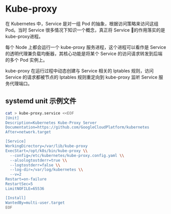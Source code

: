 # Kube-proxy

在 Kubernetes 中，Service 是对一组 Pod 的抽象，根据访问策略来访问这组 Pod。当时 Service 很多情况下知识一个概念，真正将 Service 的作用落实的是 kube-proxy进程。

每个 Node 上都会运行一个 kube-proxy 服务进程，这个进程可以看作是 Service 的透明代理兼负载均衡器，其核心功能是将某个 Service 的访问请求转发到后端的多个 Pod 实例上。

kube-proxy 在运行过程中动态创建与 Service 相关的 Iptables 规则，访问 Service 的请求都被节点的 Iptables 规则重定向到 kube-proxy 监听 Service 服务代理端口。

## systemd unit 示例文件
```sh
cat > kube-proxy.service <<EOF
[Unit]
Description=Kubernetes Kube-Proxy Server
Documentation=https://github.com/GoogleCloudPlatform/kubernetes
After=network.target

[Service]
WorkingDirectory=/var/lib/kube-proxy
ExecStart=/opt/k8s/bin/kube-proxy \\
  --config=/etc/kubernetes/kube-proxy.config.yaml \\
  --alsologtostderr=true \\
  --logtostderr=false \\
  --log-dir=/var/log/kubernetes \\
  --v=2
Restart=on-failure
RestartSec=5
LimitNOFILE=65536

[Install]
WantedBy=multi-user.target
EOF
```